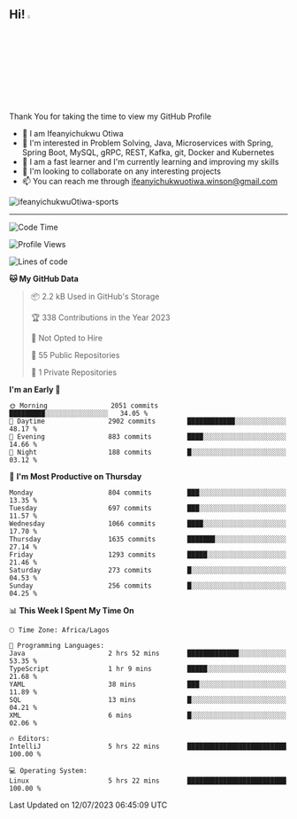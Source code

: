 <!-- BLOG-POST-LIST:START --><!-- BLOG-POST-LIST:END -->

## Hi! <img src="https://media.giphy.com/media/hvRJCLFzcasrR4ia7z/giphy.gif" width="4%"> 

Thank You for taking the time to view my GitHub Profile

- 👋 I am Ifeanyichukwu Otiwa
- 👀 I'm interested in Problem Solving, Java, Microservices with Spring, Spring Boot, MySQL, gRPC, REST, Kafka, git, Docker and Kubernetes
- 🌱 I am a fast learner and I'm currently learning and improving my skills
- 💞️ I'm looking to collaborate on any interesting projects
- 📫 You can reach me through ifeanyichukwuotiwa.winson@gmail.com

<p align="left" marginTop="10px"> <img src="https://komarev.com/ghpvc/?username=ifeanyichukwuOtiwa-sports&label=Profile%20views&color=0e75b6&style=for-the-badge" alt="ifeanyichukwuOtiwa-sports" /> </p>

***

<!--START_SECTION:waka-->
![Code Time](http://img.shields.io/badge/Code%20Time-1%2C476%20hrs%207%20mins-blue)

![Profile Views](http://img.shields.io/badge/Profile%20Views-0-blue)

![Lines of code](https://img.shields.io/badge/From%20Hello%20World%20I%27ve%20Written-2.7%20million%20lines%20of%20code-blue)

**🐱 My GitHub Data** 

> 📦 2.2 kB Used in GitHub's Storage 
 > 
> 🏆 338 Contributions in the Year 2023
 > 
> 🚫 Not Opted to Hire
 > 
> 📜 55 Public Repositories 
 > 
> 🔑 1 Private Repositories 
 > 
**I'm an Early 🐤** 

```text
🌞 Morning                2051 commits        █████████░░░░░░░░░░░░░░░░   34.05 % 
🌆 Daytime                2902 commits        ████████████░░░░░░░░░░░░░   48.17 % 
🌃 Evening                883 commits         ████░░░░░░░░░░░░░░░░░░░░░   14.66 % 
🌙 Night                  188 commits         █░░░░░░░░░░░░░░░░░░░░░░░░   03.12 % 
```
📅 **I'm Most Productive on Thursday** 

```text
Monday                   804 commits         ███░░░░░░░░░░░░░░░░░░░░░░   13.35 % 
Tuesday                  697 commits         ███░░░░░░░░░░░░░░░░░░░░░░   11.57 % 
Wednesday                1066 commits        ████░░░░░░░░░░░░░░░░░░░░░   17.70 % 
Thursday                 1635 commits        ███████░░░░░░░░░░░░░░░░░░   27.14 % 
Friday                   1293 commits        █████░░░░░░░░░░░░░░░░░░░░   21.46 % 
Saturday                 273 commits         █░░░░░░░░░░░░░░░░░░░░░░░░   04.53 % 
Sunday                   256 commits         █░░░░░░░░░░░░░░░░░░░░░░░░   04.25 % 
```


📊 **This Week I Spent My Time On** 

```text
🕑︎ Time Zone: Africa/Lagos

💬 Programming Languages: 
Java                     2 hrs 52 mins       █████████████░░░░░░░░░░░░   53.35 % 
TypeScript               1 hr 9 mins         █████░░░░░░░░░░░░░░░░░░░░   21.68 % 
YAML                     38 mins             ███░░░░░░░░░░░░░░░░░░░░░░   11.89 % 
SQL                      13 mins             █░░░░░░░░░░░░░░░░░░░░░░░░   04.21 % 
XML                      6 mins              █░░░░░░░░░░░░░░░░░░░░░░░░   02.06 % 

🔥 Editors: 
IntelliJ                 5 hrs 22 mins       █████████████████████████   100.00 % 

💻 Operating System: 
Linux                    5 hrs 22 mins       █████████████████████████   100.00 % 
```


 Last Updated on 12/07/2023 06:45:09 UTC
<!--END_SECTION:waka-->

<!--
<p align="center">
![trophy](https://github-profile-trophy.vercel.app/?username=ifeanyichukwuOtiwa-sports&theme=onedark) (https://github.com/ryo-ma/github-profile-trophy)
</p>
-->

<!---
ifeanyi-otiwa/ifeanyi-otiwa is a ✨ special ✨ repository because its `README.md` (this file) appears on your GitHub profile.
You can click the Preview link to take a look at your changes.
--->
